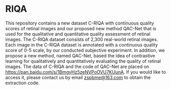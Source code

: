 # RIQA
This repository contains a new dataset C-RIQA with continuous quality scores of retinal images and our proposed new method QAC-Net that is used for the qualitative and quantitative quality assessment of retinal images. The C-RIQA dataset consists of 2,300 real-world retinal images. Each image in the C-RIQA dataset is annotated with a continuous quality score of 0-5 scale, by our conducted subjective experiment. In addition, we propose a new method, named QAC-Net, based the idea of contrastive learning for qualitatively and quantitatively evaluating the quality of retinal images. The data of C-RIQA and the code of QAC-Net are placed on https://pan.baidu.com/s/1BmgyHz5zeNVPoOVU7KUunA. If you would like to access it, please contact us by email zspbme@163.com to obtain the extraction code.
